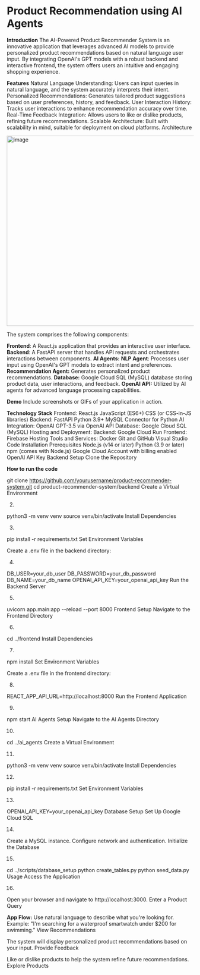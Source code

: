 # Product Recommendation using AI Agents


**Introduction**
The AI-Powered Product Recommender System is an innovative application that leverages advanced AI models to provide personalized product recommendations based on natural language user input. By integrating OpenAI's GPT models with a robust backend and interactive frontend, the system offers users an intuitive and engaging shopping experience.

**Features**
Natural Language Understanding: Users can input queries in natural language, and the system accurately interprets their intent.
Personalized Recommendations: Generates tailored product suggestions based on user preferences, history, and feedback.
User Interaction History: Tracks user interactions to enhance recommendation accuracy over time.
Real-Time Feedback Integration: Allows users to like or dislike products, refining future recommendations.
Scalable Architecture: Built with scalability in mind, suitable for deployment on cloud platforms.
Architecture

<img width="512" alt="image" src="https://github.com/user-attachments/assets/c27553dd-e6d0-4fb6-b0a6-59a1a0000144">


The system comprises the following components:

**Frontend**: A React.js application that provides an interactive user interface.
**Backend**: A FastAPI server that handles API requests and orchestrates interactions between components.
**AI Agents:**
**NLP Agent**: Processes user input using OpenAI's GPT models to extract intent and preferences.
**Recommendation Agent:** Generates personalized product recommendations.
**Database:** Google Cloud SQL (MySQL) database storing product data, user interactions, and feedback.
**OpenAI API:** Utilized by AI agents for advanced language processing capabilities.


**Demo**
Include screenshots or GIFs of your application in action.

**Technology Stack**
Frontend:
React.js
JavaScript (ES6+)
CSS (or CSS-in-JS libraries)
Backend:
FastAPI
Python 3.9+
MySQL Connector for Python
AI Integration:
OpenAI GPT-3.5 via OpenAI API
Database:
Google Cloud SQL (MySQL)
Hosting and Deployment:
Backend: Google Cloud Run
Frontend: Firebase Hosting
Tools and Services:
Docker
Git and GitHub
Visual Studio Code
Installation
Prerequisites
Node.js (v14 or later)
Python (3.9 or later)
npm (comes with Node.js)
Google Cloud Account with billing enabled
OpenAI API Key
Backend Setup
Clone the Repository

**How to run the code**

git clone https://github.com/yourusername/product-recommender-system.git
cd product-recommender-system/backend
Create a Virtual Environment

2.
python3 -m venv venv
source venv/bin/activate
Install Dependencies

3.
pip install -r requirements.txt
Set Environment Variables

Create a .env file in the backend directory:

4.
DB_USER=your_db_user
DB_PASSWORD=your_db_password
DB_NAME=your_db_name
OPENAI_API_KEY=your_openai_api_key
Run the Backend Server

5.
uvicorn app.main:app --reload --port 8000
Frontend Setup
Navigate to the Frontend Directory

6.
cd ../frontend
Install Dependencies

7.
npm install
Set Environment Variables

Create a .env file in the frontend directory:

8.
REACT_APP_API_URL=http://localhost:8000
Run the Frontend Application

9.
npm start
AI Agents Setup
Navigate to the AI Agents Directory

10.
cd ../ai_agents
Create a Virtual Environment

11.
python3 -m venv venv
source venv/bin/activate
Install Dependencies

12.
pip install -r requirements.txt
Set Environment Variables

13.
OPENAI_API_KEY=your_openai_api_key
Database Setup
Set Up Google Cloud SQL

14.
Create a MySQL instance.
Configure network and authentication.
Initialize the Database



15.
cd ../scripts/database_setup
python create_tables.py
python seed_data.py
Usage
Access the Application

16.
Open your browser and navigate to http://localhost:3000.
Enter a Product Query

**App Flow:**
Use natural language to describe what you're looking for.
Example: "I'm searching for a waterproof smartwatch under $200 for swimming."
View Recommendations

The system will display personalized product recommendations based on your input.
Provide Feedback

Like or dislike products to help the system refine future recommendations.
Explore Products

